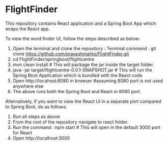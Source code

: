# FlightFinder

This repository contains React application and a Spring Boot App which wraps the React app.

To view the word finder UI, follow the steps described as below:
1) Open the terminal and clone the repository :
   Terminal command : git clone https://github.com/praveshmahto/FlightFinder.git
2) cd FlightFinder/springboot/flightcentre
3) mvn clean install        # This will package the jar inside the target folder.
4) java -jar target/flightcentre-0.0.1-SNAPSHOT.jar      # This will run the Spring Boot Application which is bundled with the React code
5) Open http://locahost:8080 in browser  #assuming 8080 port is not used anywhere else
6) The above runs both the Spring Boot and React in 8080 port.

Alternatively, if you want to view the React UI in a separate port compared to Spring Boot, do as follows:
1) Run all steps as above
2) From the root of the repository navigate to react folder.
3) Run the command : npm start         # This will open in the default 3000 port for React
4) Open http://localhost:3000 
   
